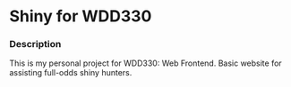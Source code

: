 # Shiny for WDD330

### Description

This is my personal project for WDD330: Web Frontend. Basic website for assisting full-odds shiny hunters.